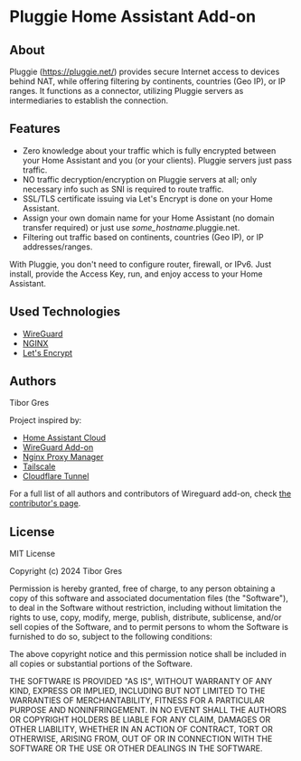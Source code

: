 # Pluggie Home Assistant Add-on


## About

Pluggie (https://pluggie.net/) provides secure Internet access to devices behind NAT, while offering filtering by continents, countries (Geo IP), or IP ranges. It functions as a connector, utilizing Pluggie servers as intermediaries to establish the connection.


## Features
- Zero knowledge about your traffic which is fully encrypted between your Home Assistant and you (or your clients). Pluggie servers just pass traffic.
- NO traffic decryption/encryption on Pluggie servers at all; only necessary info such as SNI is required to route traffic.
- SSL/TLS certificate issuing via Let's Encrypt is done on your Home Assistant.
- Assign your own domain name for your Home Assistant (no domain transfer required) or just use _some_hostname_.pluggie.net.
- Filtering out traffic based on continents, countries (Geo IP), or IP addresses/ranges.

With Pluggie, you don't need to configure router, firewall, or IPv6.
Just install, provide the Access Key, run, and enjoy access to your Home Assistant.


## Used Technologies

- [WireGuard][wg]
- [NGINX][nginx]
- [Let's Encrypt][letsencrypt]


## Authors

Tibor Gres

Project inspired by:
- [Home Assistant Cloud][hacloud]
- [WireGuard Add-on][wg_addon]
- [Nginx Proxy Manager][nginxproxymanager]
- [Tailscale][tailscale]
- [Cloudflare Tunnel][tailscale]

For a full list of all authors and contributors of Wireguard add-on,
check [the contributor's page][wg_addon_contributors].


## License

MIT License

Copyright (c) 2024 Tibor Gres

Permission is hereby granted, free of charge, to any person obtaining a copy
of this software and associated documentation files (the "Software"), to deal
in the Software without restriction, including without limitation the rights
to use, copy, modify, merge, publish, distribute, sublicense, and/or sell
copies of the Software, and to permit persons to whom the Software is
furnished to do so, subject to the following conditions:

The above copyright notice and this permission notice shall be included in all
copies or substantial portions of the Software.

THE SOFTWARE IS PROVIDED "AS IS", WITHOUT WARRANTY OF ANY KIND, EXPRESS OR
IMPLIED, INCLUDING BUT NOT LIMITED TO THE WARRANTIES OF MERCHANTABILITY,
FITNESS FOR A PARTICULAR PURPOSE AND NONINFRINGEMENT. IN NO EVENT SHALL THE
AUTHORS OR COPYRIGHT HOLDERS BE LIABLE FOR ANY CLAIM, DAMAGES OR OTHER
LIABILITY, WHETHER IN AN ACTION OF CONTRACT, TORT OR OTHERWISE, ARISING FROM,
OUT OF OR IN CONNECTION WITH THE SOFTWARE OR THE USE OR OTHER DEALINGS IN THE
SOFTWARE.


[project]: https://pluggie.net
[hacloud]: https://www.home-assistant.io/cloud
[wg_addon]: https://github.com/hassio-addons/addon-wireguard
[wg_addon_contributors]: https://github.com/bigmoby/addon-wireguard-client/graphs/contributors
[wg]: https://www.wireguard.com
[nginx]: https://nginx.org
[nginxproxymanager]: https://nginxproxymanager.com
[letsencrypt]: https://letsencrypt.org
[tailscale]: https://tailscale.com
[cloudflare]: https://www.cloudflare.com/en-gb/products/tunnel
